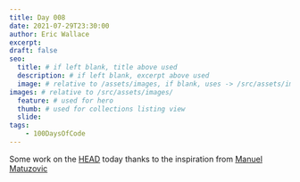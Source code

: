 ```yaml
---
title: Day 008
date: 2021-07-29T23:30:00
author: Eric Wallace
excerpt:
draft: false
seo:
  title: # if left blank, title above used
  description: # if left blank, excerpt above used
  image: # relative to /assets/images, if blank, uses -> /src/assets/images/meta/default.png
images: # relative to /src/assets/images/
  feature: # used for hero
  thumb: # used for collections listing view
  slide:
tags:
    - 100DaysOfCode
---
```


Some work on the [HEAD](https://htmlhead.dev) today thanks to the inspiration from [ Manuel Matuzovic](https://www.matuzo.at/blog/html-boilerplate/)
